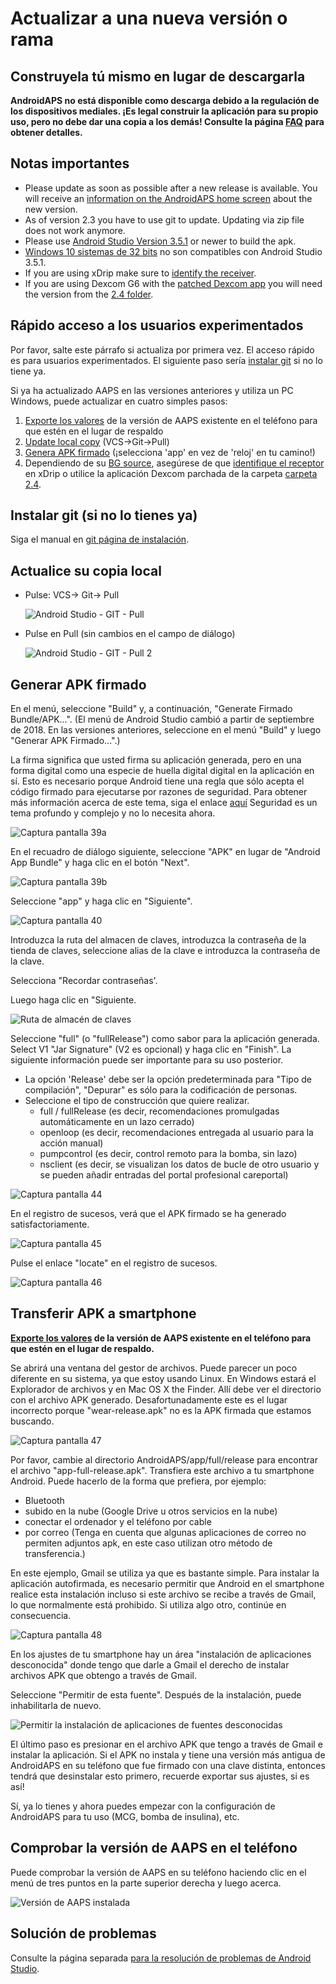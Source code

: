 # Actualizar a una nueva versión o rama

## Construyela tú mismo en lugar de descargarla

**AndroidAPS no está disponible como descarga debido a la regulación de los dispositivos mediales. ¡Es legal construir la aplicación para su propio uso, pero no debe dar una copia a los demás! Consulte la página [FAQ](../Getting-Started/FAQ.md) para obtener detalles.**

## Notas importantes

* Please update as soon as possible after a new release is available. You will receive an [information on the AndroidAPS home screen](../Installing-AndroidAPS/Releasenotes.html#release-notes) about the new version.
* As of version 2.3 you have to use git to update. Updating via zip file does not work anymore.
* Please use [Android Studio Version 3.5.1](https://developer.android.com/studio/) or newer to build the apk.
* [Windows 10 sistemas de 32 bits](../Installing-AndroidAPS/troubleshooting_androidstudio#unable-to-start-daemon-process) no son compatibles con Android Studio 3.5.1.
* If you are using xDrip make sure to [identify the receiver](../Configuration/xdrip#identify-receiver).
* If you are using Dexcom G6 with the [patched Dexcom app](../Hardware/DexcomG6#if-using-g6-with-patched-dexcom-app) you will need the version from the [2.4 folder](https://github.com/dexcomapp/dexcomapp/tree/master/2.4).

## Rápido acceso a los usuarios experimentados

Por favor, salte este párrafo si actualiza por primera vez. El acceso rápido es para usuarios experimentados. El siguiente paso sería [instalar git](../Installing-AndroidAPS/git-install.rst) si no lo tiene ya.

Si ya ha actualizado AAPS en las versiones anteriores y utiliza un PC Windows, puede actualizar en cuatro simples pasos:

1. [Exporte los valores](../Usage/ExportImportSettings#how-to-export-settings) de la versión de AAPS existente en el teléfono para que estén en el lugar de respaldo
2. [Update local copy](../Installing-AndroidAPS/Update-to-new-version#update-your-local-copy) (VCS->Git->Pull)
3. [Genera APK firmado](../Installing-AndroidAPS/Update-to-new-version#generate-signed-apk) (¡selecciona 'app' en vez de 'reloj' en tu camino!)
4. Dependiendo de su [BG source](../Configuration/BG-Source.rst), asegúrese de que [identifique el receptor](../Configuration/xdrip#identify-receiver) en xDrip o utilice la aplicación Dexcom parchada de la carpeta [carpeta 2.4](https://github.com/dexcomapp/dexcomapp/tree/master/2.4).

## Instalar git (si no lo tienes ya)

Siga el manual en [git página de instalación](../Installing-AndroidAPS/git-install.rst).

## Actualice su copia local

* Pulse: VCS-> Git-> Pull
  
  ![Android Studio - GIT - Pull](../images/Update_Pull.png)

* Pulse en Pull (sin cambios en el campo de diálogo)
  
  ![Android Studio - GIT - Pull 2](../images/Update_Pull2.png)

## Generar APK firmado

<!--- Text is maintained in page building-apk.md ---> En el menú, seleccione "Build" y, a continuación, "Generate Firmado Bundle/APK...". (El menú de Android Studio cambió a partir de septiembre de 2018. En las versiones anteriores, seleccione en el menú "Build" y luego "Generar APK Firmado...".)

La firma significa que usted firma su aplicación generada, pero en una forma digital como una especie de huella digital digital en la aplicación en sí. Esto es necesario porque Android tiene una regla que sólo acepta el código firmado para ejecutarse por razones de seguridad. Para obtener más información acerca de este tema, siga el enlace [aquí](https://developer.android.com/studio/publish/app-signing.html#generate-key) Seguridad es un tema profundo y complejo y no lo necesita ahora.

![Captura pantalla 39a](../images/Installation_Screenshot_39a.PNG)

En el recuadro de diálogo siguiente, seleccione "APK" en lugar de "Android App Bundle" y haga clic en el botón "Next".

![Captura pantalla 39b](../images/Installation_Screenshot_39b.PNG)

Seleccione "app" y haga clic en "Siguiente".

![Captura pantalla 40](../images/Installation_Screenshot_40.png)

Introduzca la ruta del almacen de claves, introduzca la contraseña de la tienda de claves, seleccione alias de la clave e introduzca la contraseña de la clave.

Selecciona "Recordar contraseñas'.

Luego haga clic en "Siguiente.

![Ruta de almacén de claves](../images/KeystorePathUpdate.PNG)

Seleccione "full" (o "fullRelease") como sabor para la aplicación generada. Select V1 "Jar Signature" (V2 es opcional) y haga clic en "Finish". La siguiente información puede ser importante para su uso posterior.

* La opción 'Release' debe ser la opción predeterminada para "Tipo de compilación", "Depurar" es sólo para la codificación de personas.
* Seleccione el tipo de construcción que quiere realizar. 
  * full / fullRelease (es decir, recomendaciones promulgadas automáticamente en un lazo cerrado)
  * openloop (es decir, recomendaciones entregada al usuario para la acción manual)
  * pumpcontrol (es decir, control remoto para la bomba, sin lazo)
  * nsclient (es decir, se visualizan los datos de bucle de otro usuario y se pueden añadir entradas del portal profesional careportal)

![Captura pantalla 44](../images/Installation_Screenshot_44.png)

En el registro de sucesos, verá que el APK firmado se ha generado satisfactoriamente.

![Captura pantalla 45](../images/Installation_Screenshot_45.png)

Pulse el enlace "locate" en el registro de sucesos.

![Captura pantalla 46](../images/Installation_Screenshot_46.png)

## Transferir APK a smartphone

**[Exporte los valores](../Usage/ExportImportSettings#how-to-export-settings) de la versión de AAPS existente en el teléfono para que estén en el lugar de respaldo.**

<!--- Text is maintained in page building-apk.md ---> Se abrirá una ventana del gestor de archivos. Puede parecer un poco diferente en su sistema, ya que estoy usando Linux. En Windows estará el Explorador de archivos y en Mac OS X the Finder. Allí debe ver el directorio con el archivo APK generado. Desafortunadamente este es el lugar incorrecto porque "wear-release.apk" no es la APK firmada que estamos buscando.

![Captura pantalla 47](../images/Installation_Screenshot_47.png)

Por favor, cambie al directorio AndroidAPS/app/full/release para encontrar el archivo "app-full-release.apk". Transfiera este archivo a tu smartphone Android. Puede hacerlo de la forma que prefiera, por ejemplo:

* Bluetooth
* subido en la nube (Google Drive u otros servicios en la nube)
* conectar el ordenador y el teléfono por cable 
* por correo (Tenga en cuenta que algunas aplicaciones de correo no permiten adjuntos apk, en este caso utilizan otro método de transferencia.)

En este ejemplo, Gmail se utiliza ya que es bastante simple. Para instalar la aplicación autofirmada, es necesario permitir que Android en el smartphone realice esta instalación incluso si este archivo se recibe a través de Gmail, lo que normalmente está prohibido. Si utiliza algo otro, continúe en consecuencia.

![Captura pantalla 48](../images/Installation_Screenshot_48.png)

En los ajustes de tu smartphone hay un área "instalación de aplicaciones desconocida" donde tengo que darle a Gmail el derecho de instalar archivos APK que obtengo a través de Gmail.

Seleccione "Permitir de esta fuente". Después de la instalación, puede inhabilitarla de nuevo.

![Permitir la instalación de aplicaciones de fuentes desconocidas](../images/Installation_Screenshot_49-50.png)

El último paso es presionar en el archivo APK que tengo a través de Gmail e instalar la aplicación. Si el APK no instala y tiene una versión más antigua de AndroidAPS en su teléfono que fue firmado con una clave distinta, entonces tendrá que desinstalar esto primero, recuerde exportar sus ajustes, si es así!

Sí, ya lo tienes y ahora puedes empezar con la configuración de AndroidAPS para tu uso (MCG, bomba de insulina), etc.

## Comprobar la versión de AAPS en el teléfono

Puede comprobar la versión de AAPS en su teléfono haciendo clic en el menú de tres puntos en la parte superior derecha y luego acerca.

![Versión de AAPS instalada](../images/Update_VersionCheck.png)

## Solución de problemas

Consulte la página separada [para la resolución de problemas de Android Studio](../Installing-AndroidAPS/troubleshooting_androidstudio.rst).